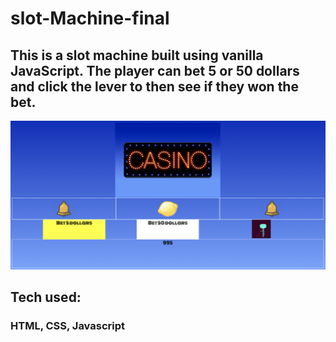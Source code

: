 # slot-Machine-final

## This is a slot machine built using vanilla JavaScript. The player can bet 5 or 50 dollars and click the lever to then see if they won the bet.

![slotMachineImage](images/thumbnail.png)

## Tech used:
### HTML, CSS, Javascript

